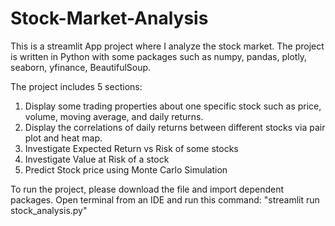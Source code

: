 # Stock-Market-Analysis

This is a streamlit App project where I analyze the stock market. The project is written in Python with some packages such as numpy, pandas, plotly, seaborn, yfinance, BeautifulSoup. 

The project includes 5 sections:
1. Display some trading properties about one specific stock such as price, volume, moving average, and daily returns.
2. Display the correlations of daily returns between different stocks via pair plot and heat map.
3. Investigate Expected Return vs Risk of some stocks
4. Investigate Value at Risk of a stock
5. Predict Stock price using Monte Carlo Simulation

To run the project, please download the file and import dependent packages. Open terminal from an IDE and run this command:
"streamlit run stock_analysis.py"

    
